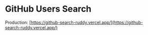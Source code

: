 # GitHub Users Search

Production: [https://github-search-ruddy.vercel.app/](https://github-search-ruddy.vercel.app/)